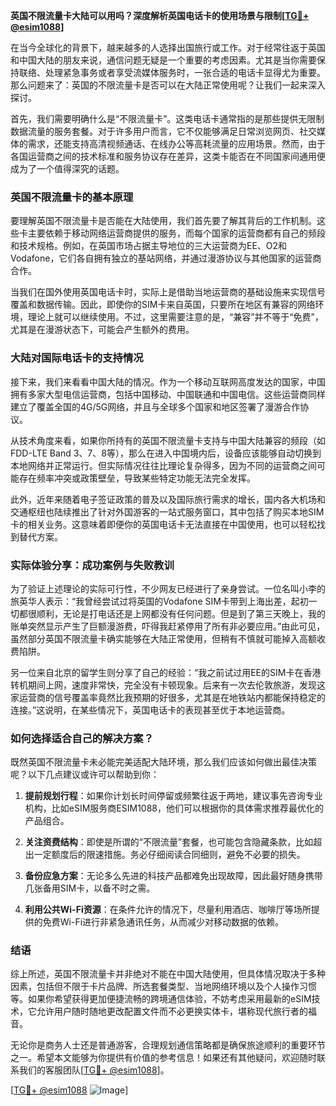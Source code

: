 **英国不限流量卡大陆可以用吗？深度解析英国电话卡的使用场景与限制[[TG💪+ @esim1088](https://t.me/s/esim1088)]**

在当今全球化的背景下，越来越多的人选择出国旅行或工作。对于经常往返于英国和中国大陆的朋友来说，通信问题无疑是一个重要的考虑因素。尤其是当你需要保持联络、处理紧急事务或者享受流媒体服务时，一张合适的电话卡显得尤为重要。那么问题来了：英国的不限流量卡是否可以在大陆正常使用呢？让我们一起来深入探讨。

首先，我们需要明确什么是“不限流量卡”。这类电话卡通常指的是那些提供无限制数据流量的服务套餐。对于许多用户而言，它不仅能够满足日常浏览网页、社交媒体的需求，还能支持高清视频通话、在线办公等高耗流量的应用场景。然而，由于各国运营商之间的技术标准和服务协议存在差异，这类卡能否在不同国家间通用便成为了一个值得深究的话题。

### 英国不限流量卡的基本原理

要理解英国不限流量卡是否能在大陆使用，我们首先要了解其背后的工作机制。这些卡主要依赖于移动网络运营商提供的服务，而每个国家的运营商都有自己的频段和技术规格。例如，在英国市场占据主导地位的三大运营商为EE、O2和Vodafone，它们各自拥有独立的基站网络，并通过漫游协议与其他国家的运营商合作。

当我们在国外使用英国电话卡时，实际上是借助当地运营商的基础设施来实现信号覆盖和数据传输。因此，即使你的SIM卡来自英国，只要所在地区有兼容的网络环境，理论上就可以继续使用。不过，这里需要注意的是，“兼容”并不等于“免费”，尤其是在漫游状态下，可能会产生额外的费用。

### 大陆对国际电话卡的支持情况

接下来，我们来看看中国大陆的情况。作为一个移动互联网高度发达的国家，中国拥有多家大型电信运营商，包括中国移动、中国联通和中国电信。这些运营商同样建立了覆盖全国的4G/5G网络，并且与全球多个国家和地区签署了漫游合作协议。

从技术角度来看，如果你所持有的英国不限流量卡支持与中国大陆兼容的频段（如FDD-LTE Band 3、7、8等），那么在进入中国境内后，设备应该能够自动切换到本地网络并正常运行。但实际情况往往比理论复杂得多，因为不同的运营商之间可能存在频率冲突或政策壁垒，导致某些特定功能无法完全发挥。

此外，近年来随着电子签证政策的普及以及国际旅行需求的增长，国内各大机场和交通枢纽也陆续推出了针对外国游客的一站式服务窗口，其中包括了购买本地SIM卡的相关业务。这意味着即便你的英国电话卡无法直接在中国使用，也可以轻松找到替代方案。

### 实际体验分享：成功案例与失败教训

为了验证上述理论的实际可行性，不少网友已经进行了亲身尝试。一位名叫小李的旅英华人表示：“我曾经尝试过将英国的Vodafone SIM卡带到上海出差，起初一切都很顺利，无论是打电话还是上网都没有任何问题。但是到了第三天晚上，我的账单突然显示产生了巨额漫游费，吓得我赶紧停用了所有非必要应用。”由此可见，虽然部分英国不限流量卡确实能够在大陆正常使用，但稍有不慎就可能掉入高额收费陷阱。

另一位来自北京的留学生则分享了自己的经验：“我之前试过用EE的SIM卡在香港转机期间上网，速度非常快，完全没有卡顿现象。后来有一次去伦敦旅游，发现这家运营商的信号覆盖率竟然比我预期的好很多，尤其是在地铁站内都能保持稳定的连接。”这说明，在某些情况下，英国电话卡的表现甚至优于本地运营商。

### 如何选择适合自己的解决方案？

既然英国不限流量卡未必能完美适配大陆环境，那么我们应该如何做出最佳决策呢？以下几点建议或许可以帮助到你：

1. **提前规划行程**：如果你计划长时间停留或频繁往返于两地，建议事先咨询专业机构，比如eSIM服务商ESIM1088，他们可以根据你的具体需求推荐最优化的产品组合。
   
2. **关注资费结构**：即使是所谓的“不限流量”套餐，也可能包含隐藏条款，比如超出一定额度后的限速措施。务必仔细阅读合同细则，避免不必要的损失。

3. **备份应急方案**：无论多么先进的科技产品都难免出现故障，因此最好随身携带几张备用SIM卡，以备不时之需。

4. **利用公共Wi-Fi资源**：在条件允许的情况下，尽量利用酒店、咖啡厅等场所提供的免费Wi-Fi进行非紧急通讯任务，从而减少对移动数据的依赖。

### 结语

综上所述，英国不限流量卡并非绝对不能在中国大陆使用，但具体情况取决于多种因素，包括但不限于卡片品牌、所选套餐类型、当地网络环境以及个人操作习惯等。如果你希望获得更加便捷流畅的跨境通信体验，不妨考虑采用最新的eSIM技术，它允许用户随时随地更改配置文件而不必更换实体卡，堪称现代旅行者的福音。

无论你是商务人士还是普通游客，合理规划通信策略都是确保旅途顺利的重要环节之一。希望本文能够为你提供有价值的参考信息！如果还有其他疑问，欢迎随时联系我们的客服团队[[TG💪+ @esim1088](https://t.me/s/esim1088)]。

[[TG💪+ @esim1088](https://t.me/s/esim1088) ![Image](https://i.postimg.cc/4NQfJmqS/Snipaste-2025-05-13-00-14-12.png)]